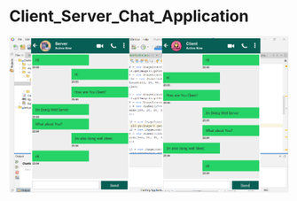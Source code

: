 # Client_Server_Chat_Application

![logo](https://github.com/Rushikesh31apk/Client_Server_Chat_Application/blob/main/src/icons/output.png)

